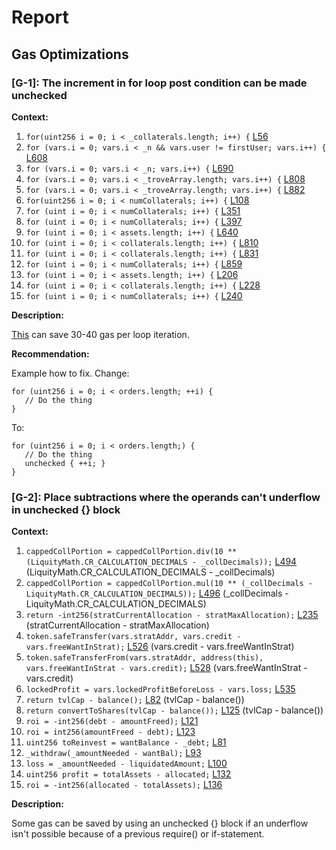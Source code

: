 # Report
## Gas Optimizations ##
### [G-1]: The increment in for loop post condition can be made unchecked
**Context:**

1. ```for(uint256 i = 0; i < _collaterals.length; i++) {``` [L56](https://github.com/code-423n4/2023-02-ethos/blob/main/Ethos-Core/contracts/CollateralConfig.sol#L56) 
1. ```for (vars.i = 0; vars.i < _n && vars.user != firstUser; vars.i++) {``` [L608](https://github.com/code-423n4/2023-02-ethos/blob/main/Ethos-Core/contracts/TroveManager.sol#L608) 
1. ```for (vars.i = 0; vars.i < _n; vars.i++) {``` [L690](https://github.com/code-423n4/2023-02-ethos/blob/main/Ethos-Core/contracts/TroveManager.sol#L690) 
1. ```for (vars.i = 0; vars.i < _troveArray.length; vars.i++) {``` [L808](https://github.com/code-423n4/2023-02-ethos/blob/main/Ethos-Core/contracts/TroveManager.sol#L808) 
1. ```for (vars.i = 0; vars.i < _troveArray.length; vars.i++) {``` [L882](https://github.com/code-423n4/2023-02-ethos/blob/main/Ethos-Core/contracts/TroveManager.sol#L882) 
1. ```for(uint256 i = 0; i < numCollaterals; i++) {``` [L108](https://github.com/code-423n4/2023-02-ethos/blob/main/Ethos-Core/contracts/ActivePool.sol#L108) 
1. ```for (uint i = 0; i < numCollaterals; i++) {``` [L351](https://github.com/code-423n4/2023-02-ethos/blob/main/Ethos-Core/contracts/StabilityPool.sol#L351) 
1. ```for (uint i = 0; i < numCollaterals; i++) {``` [L397](https://github.com/code-423n4/2023-02-ethos/blob/main/Ethos-Core/contracts/StabilityPool.sol#L397) 
1. ```for (uint i = 0; i < assets.length; i++) {``` [L640](https://github.com/code-423n4/2023-02-ethos/blob/main/Ethos-Core/contracts/StabilityPool.sol#L640) 
1. ```for (uint i = 0; i < collaterals.length; i++) {``` [L810](https://github.com/code-423n4/2023-02-ethos/blob/main/Ethos-Core/contracts/StabilityPool.sol#L810) 
1. ```for (uint i = 0; i < collaterals.length; i++) {``` [L831](https://github.com/code-423n4/2023-02-ethos/blob/main/Ethos-Core/contracts/StabilityPool.sol#L831) 
1. ```for (uint i = 0; i < numCollaterals; i++) {``` [L859](https://github.com/code-423n4/2023-02-ethos/blob/main/Ethos-Core/contracts/StabilityPool.sol#L859) 
1. ```for (uint i = 0; i < assets.length; i++) {``` [L206](https://github.com/code-423n4/2023-02-ethos/blob/main/Ethos-Core/contracts/LQTY/LQTYStaking.sol#L206) 
1. ```for (uint i = 0; i < collaterals.length; i++) {``` [L228](https://github.com/code-423n4/2023-02-ethos/blob/main/Ethos-Core/contracts/LQTY/LQTYStaking.sol#L228) 
1. ```for (uint i = 0; i < numCollaterals; i++) {``` [L240](https://github.com/code-423n4/2023-02-ethos/blob/main/Ethos-Core/contracts/LQTY/LQTYStaking.sol#L240) 

**Description:**

[This](https://gist.github.com/hrkrshnn/ee8fabd532058307229d65dcd5836ddc#the-increment-in-for-loop-post-condition-can-be-made-unchecked) can save 30-40 gas per loop iteration.

**Recommendation:**

Example how to fix. Change:
```
for (uint256 i = 0; i < orders.length; ++i) {
   // Do the thing
}
```

To:
```
for (uint256 i = 0; i < orders.length;) {
   // Do the thing
   unchecked { ++i; }
}
```
### [G-2]: Place subtractions where the operands can't underflow in unchecked {} block
**Context:**

1. ```cappedCollPortion = cappedCollPortion.div(10 ** (LiquityMath.CR_CALCULATION_DECIMALS - _collDecimals));``` [L494](https://github.com/code-423n4/2023-02-ethos/blob/main/Ethos-Core/contracts/TroveManager.sol#L494) (LiquityMath.CR_CALCULATION_DECIMALS - _collDecimals)
1. ```cappedCollPortion = cappedCollPortion.mul(10 ** (_collDecimals - LiquityMath.CR_CALCULATION_DECIMALS));``` [L496](https://github.com/code-423n4/2023-02-ethos/blob/main/Ethos-Core/contracts/TroveManager.sol#L496) (_collDecimals - LiquityMath.CR_CALCULATION_DECIMALS)
1. ```return -int256(stratCurrentAllocation - stratMaxAllocation);``` [L235](https://github.com/code-423n4/2023-02-ethos/blob/main/Ethos-Vault/contracts/ReaperVaultV2.sol#L235) (stratCurrentAllocation - stratMaxAllocation)
1. ```token.safeTransfer(vars.stratAddr, vars.credit - vars.freeWantInStrat);``` [L526](https://github.com/code-423n4/2023-02-ethos/blob/main/Ethos-Vault/contracts/ReaperVaultV2.sol#L526) (vars.credit - vars.freeWantInStrat)
1. ```token.safeTransferFrom(vars.stratAddr, address(this), vars.freeWantInStrat - vars.credit);``` [L528](https://github.com/code-423n4/2023-02-ethos/blob/main/Ethos-Vault/contracts/ReaperVaultV2.sol#L528) (vars.freeWantInStrat - vars.credit)
1. ```lockedProfit = vars.lockedProfitBeforeLoss - vars.loss;``` [L535](https://github.com/code-423n4/2023-02-ethos/blob/main/Ethos-Vault/contracts/ReaperVaultV2.sol#L535) 
1. ```return tvlCap - balance();``` [L82](https://github.com/code-423n4/2023-02-ethos/blob/main/Ethos-Vault/contracts/ReaperVaultERC4626.sol#L82) (tvlCap - balance())
1. ```return convertToShares(tvlCap - balance());``` [L125](https://github.com/code-423n4/2023-02-ethos/blob/main/Ethos-Vault/contracts/ReaperVaultERC4626.sol#L125) (tvlCap - balance())
1. ```roi = -int256(debt - amountFreed);``` [L121](https://github.com/code-423n4/2023-02-ethos/blob/main/Ethos-Vault/contracts/abstract/ReaperBaseStrategyv4.sol#L121) 
1. ```roi = int256(amountFreed - debt);``` [L123](https://github.com/code-423n4/2023-02-ethos/blob/main/Ethos-Vault/contracts/abstract/ReaperBaseStrategyv4.sol#L123) 
1. ```uint256 toReinvest = wantBalance - _debt;``` [L81](https://github.com/code-423n4/2023-02-ethos/blob/main/Ethos-Vault/contracts/ReaperStrategyGranarySupplyOnly.sol#L81) 
1. ```_withdraw(_amountNeeded - wantBal);``` [L93](https://github.com/code-423n4/2023-02-ethos/blob/main/Ethos-Vault/contracts/ReaperStrategyGranarySupplyOnly.sol#L93) 
1. ```loss = _amountNeeded - liquidatedAmount;``` [L100](https://github.com/code-423n4/2023-02-ethos/blob/main/Ethos-Vault/contracts/ReaperStrategyGranarySupplyOnly.sol#L100) 
1. ```uint256 profit = totalAssets - allocated;``` [L132](https://github.com/code-423n4/2023-02-ethos/blob/main/Ethos-Vault/contracts/ReaperStrategyGranarySupplyOnly.sol#L132) 
1. ```roi = -int256(allocated - totalAssets);``` [L136](https://github.com/code-423n4/2023-02-ethos/blob/main/Ethos-Vault/contracts/ReaperStrategyGranarySupplyOnly.sol#L136)

**Description:**

Some gas can be saved by using an unchecked {} block if an underflow isn't possible because of a previous require() or if-statement.
